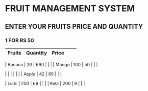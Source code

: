 # FRUIT MANAGEMENT SYSTEM
## ENTER YOUR FRUITS PRICE AND QUANTITY 
### 1 FOR RS 50
| Fruits | Quantity | Price |   |   |
|--------|----------|-------|---|---|

| Banana | 20       | 690   |   |   |
| Mango  | 100      | 50    |   |   |

|        |          |       |   |   |
| Apple  | 42       | 69    |   |   |

| Lichi  | 200      | 69    |   |   |
| Kela   | 200      | 9     |   |   |

